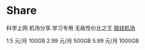 # Share
科学上网.机场分享.学习专用
无敌性价比之王
[赔钱机场](https://dash.pqjc.site/#/register?code=Jr2Qrx83 "访问网站")
   
1.5  元/月   100GB
2.99 元/月   500GB
5.99 元/月   1000GB
